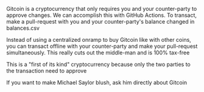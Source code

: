 Gitcoin is a cryptocurrency that only requires you and your counter-party to approve changes. We can accomplish this with GitHub Actions. To transact, make a pull-request with you and your counter-party's balance changed in balances.csv

Instead of using a centralized onramp to buy Gitcoin like with other coins, you can transact offline with your counter-party and make your pull-request simultaneously. This really cuts out the middle-man and is 100% tax-free

This is a "first of its kind" cryptocurrency because only the two parties to the transaction need to approve

If you want to make Michael Saylor blush, ask him directly about Gitcoin
